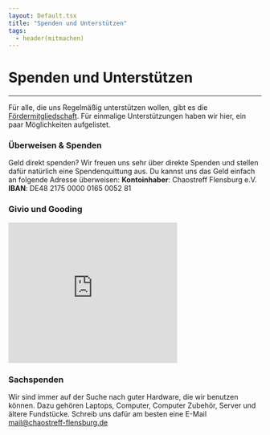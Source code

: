 ```yaml
---
layout: Default.tsx
title: "Spenden und Unterstützen"
tags:
  - header(mitmachen)
---
```


# Spenden und Unterstützen

----

Für alle, die uns Regelmäßig unterstützen wollen, gibt es die [Fördermitgliedschaft](wir.md). Für einmalige Unterstützungen haben wir hier, ein paar Möglichkeiten aufgelistet.

### Überweisen & Spenden

Geld direkt spenden? Wir freuen uns sehr über direkte Spenden und stellen dafür natürlich eine Spendenquittung aus. Du kannst uns das Geld einfach an folgende Adresse überweisen:
**Kontoinhaber**: Chaostreff Flensburg e.V.
**IBAN**: DE48 2175 0000 0165 0052 81

### Givio und Gooding

<iframe id="Gooding Banner-Widget" title="Gooding Banner-Widget" src="https://erweiterungen.gooding.de/app/widget/chaostreff-flensburg-e-v-62318/large-rectangle/tab/1/donations/1/v/1492766837.A2wEQYZCL3AZAE29rOQIvdQIj2nbdgPcBIT4GGmz8t9q5wpRwFNyfthUy4KcsjWyER9WXuQ0VGvZ04u2e6qVCK9Ga6aDqafB6KRuoyA44hpanfAO0HqyCAtEeeR4ICa3" name="Gooding Banner-Widget" scrolling="yes" width="336" height="280" frameborder="0"></iframe>

### Sachspenden

Wir sind immer auf der Suche nach guter Hardware, die wir benutzen können. Dazu gehören Laptops, Computer, Computer Zubehör, Server und ältere Fundstücke. Schreib uns dafür am besten eine E-Mail <mail@chaostreff-flensburg.de>